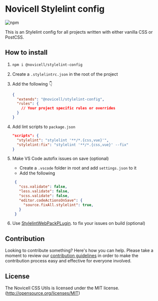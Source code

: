 # Novicell Stylelint config

![npm](https://img.shields.io/npm/v/@novicell/stylelint-config)

This is an Stylelint config for all projects written with either vanilla CSS or PostCSS.

## How to install
1.
    ```bash
    npm i @novicell/stylelint-config
    ```

2. Create a `.stylelintrc.json` in the root of the project
3. Add the following 👇
    ```json
    {
      "extends": "@novicell/stylelint-config",
      "rules": {
        // Your project specific rules or overrides
      }
    }
    ```
4. Add lint scripts to `package.json`
    ```json
    "scripts": {
      "stylelint": "stylelint '**/*.{css,vue}'",
      "stylelint:fix": "stylelint '**/*.{css,vue}' --fix"
    }
    ```
5. Make VS Code autofix issues on save (optional)
   * Create a `.vscode` folder in root and add `settings.json` to it
   * Add the following
   ```json
    {
      "css.validate": false,
      "less.validate": false,
      "scss.validate": false,
      "editor.codeActionsOnSave": {
        "source.fixAll.stylelint": true,
      }
    }

   ```
6. Use [StylelintWebPackPLugin](https://webpack.js.org/plugins/stylelint-webpack-plugin/). to fix your issues on build (optional)

## Contribution

Looking to contribute something? Here's how you can help. Please take a moment to review our [contribution guidelines](https://github.com/Novicell/novicell-frontend/wiki/Contribution-guidelines) in order to make the contribution process easy and effective for everyone involved.

## License

The Novicell CSS Utils is licensed under the MIT license. (http://opensource.org/licenses/MIT)
